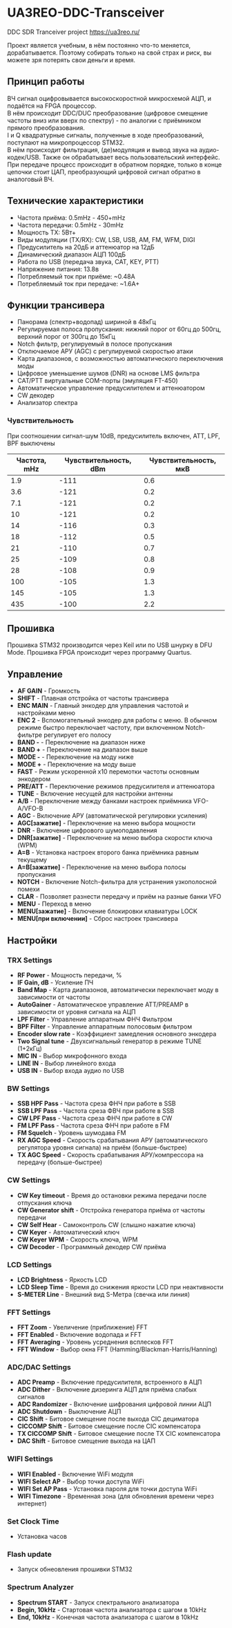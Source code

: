 # UA3REO-DDC-Transceiver
DDC SDR Tranceiver project https://ua3reo.ru/

Проект является учебным, в нём постоянно что-то меняется, дорабатывается. Поэтому собирать только на свой страх и риск, вы можете зря потерять свои деньги и время.<br>

## Принцип работы

ВЧ сигнал оцифровывается высокоскоростной микросхемой АЦП, и подаётся на FPGA процессор.<br>
В нём происходит DDC/DUC преобразование (цифровое смещение частоты вниз или вверх по спектру) - по аналогии с приёмником прямого преобразования.<br>
I и Q квадратурные сигналы, полученные в ходе преобразований, поступают на микропроцессор STM32.<br>
В нём происходит фильтрация, (де)модуляция и вывод звука на аудио-кодек/USB. Также он обрабатывает весь пользовательский интерфейс.<br>
При передаче процесс происходит в обратном порядке, только в конце цепочки стоит ЦАП, преобразующий цифровой сигнал обратно в аналоговый ВЧ.<br>

## Технические характеристики

* Частота приёма: 0.5mHz - 450+mHz
* Частота передачи: 0.5mHz - 30mHz
* Мощность TX: 5Вт+
* Виды модуляции (TX/RX): CW, LSB, USB, AM, FM, WFM, DIGI
* Предусилитель на 20дБ и аттенюатор на 12дБ
* Динамический диапазон АЦП 100дБ
* Работа по USB (передача звука, CAT, KEY, PTT)
* Напряжение питания: 13.8в
* Потребляемый ток при приёме: ~0.48А
* Потребляемый ток при передаче: ~1.6А+

## Функции трансивера

* Панорама (спектр+водопад) шириной в 48кГц
* Регулируемая полоса пропускания: нижний порог от 60гц до 500гц, верхний порог от 300гц до 15кГц
* Notch фильтр, регулируемый в полосе пропускания
* Отключаемое АРУ (AGC) с регулируемой скоростью атаки
* Карта диапазонов, с возможностью автоматического переключения моды
* Цифровое уменьшение шумов (DNR) на основе LMS фильтра
* CAT/PTT виртуальные COM-порты (эмуляция FT-450)
* Автоматическое управление предусилителем и аттенюатором
* CW декодер
* Анализатор спектра

### Чувствительность

При соотношении сигнал-шум 10dB, предусилитель включен, ATT, LPF, BPF выключены

Частота, mHz | Чувствительность, dBm | Чувствительность, мкВ
------------ | ------------- | -------------
1.9	| -111	| 0.6
3.6	| -121	| 0.2
7.1	| -121	| 0.2
10  | -121	| 0.2
14  | -116  | 0.3
18  | -112  | 0.5
21  | -110  | 0.7
25  | -109  | 0.8
28  | -108  | 0.9
100	| -105	| 1.3
145	| -105	| 1.3
435	| -100	| 2.2

## Прошивка

Прошивка STM32 производится через Keil или по USB шнурку в DFU Mode. Прошивка FPGA происходит через программу Quartus.

## Управление

* **AF GAIN** - Громкость
* **SHIFT** - Плавная отстройка от частоты трансивера
* **ENC MAIN** - Главный энкодер для управления частотой и настройками меню
* **ENC 2** - Вспомогательный энкодер для работы с меню. В обычном режиме быстро переключает частоту, при включенном Notch-фильтре регулирует его полосу
* **BAND -** - Переключение на диапазон ниже
* **BAND +** - Переключение на диапазон выше
* **MODE -** - Переключение на моду ниже
* **MODE +** - Переключение на моду выше
* **FAST** - Режим ускоренной х10 перемотки частоты основным энкодером
* **PRE/ATT** - Переключение режимов предусилителя и аттенюатора
* **TUNE** - Включение несущей для настройки антенны
* **A/B** - Переключение между банками настроек приёмника VFO-A/VFO-B
* **AGC** - Включение АРУ (автоматической регулировки усиления)
* **AGC[зажатие]** - Переключение на меню выбора мощности
* **DNR** - Включение цифрового шумоподавления
* **DNR[зажатие]** - Переключение на меню выбора скорости ключа (WPM)
* **A=B** - Установка настроек второго банка приёмника равным текущему
* **A=B[зажатие]** - Переключение на меню выбора полосы пропускания
* **NOTCH** - Включение Notch-фильтра для устранения узкополосной помехи
* **CLAR** - Позволяет разнести передачу и приём на разные банки VFO
* **MENU** - Переход в меню
* **MENU[зажатие]** - Включение блокировки клавиатуры LOCK
* **MENU[при включении]** - Сброс настроек трансивера

## Настройки

### TRX Settings

* **RF Power** - Мощность передачи, %
* **IF Gain, dB** - Усиление ПЧ
* **Band Map** - Карта диапазонов, автоматически переключает моду в зависимости от частоты
* **AutoGainer** - Автоматическое управление ATT/PREAMP в зависимости от уровня сигнала на АЦП
* **LPF Filter** - Управление аппаратным ФНЧ Фильтром
* **BPF Filter** - Управление аппаратным полосовым фильтром
* **Encoder slow rate** - Коэффициент замедления основного энкодера
* **Two Signal tune** - Двухсигнальный генератор в режиме TUNE (1+2кГц)
* **MIC IN** - Выбор микрофонного входа
* **LINE IN** - Выбор линейного входа
* **USB IN** - Выбор входа аудио по USB

### BW Settings

* **SSB HPF Pass** - Частота среза ФНЧ при работе в SSB
* **SSB LPF Pass** - Частота среза ФВЧ при работе в SSB
* **CW LPF Pass** - Частота среза ФНЧ при работе в CW
* **FM LPF Pass** - Частота среза ФНЧ при работе в FM
* **FM Squelch** - Уровень шумодава FM
* **RX AGC Speed** - Скорость срабатывания АРУ (автоматического регулятора уровня сигнала) на приём (больше-быстрее)
* **TX AGC Speed** - Скорость срабатывания АРУ/компрессора на передачу (больше-быстрее)

### CW Settings

* **CW Key timeout** - Время до остановки режима передачи после отпускания ключа
* **CW Generator shift** - Отстройка генератора приёма от частоты передачи
* **CW Self Hear** - Самоконтроль CW (слышно нажатие ключа)
* **CW Keyer** - Автоматический ключ
* **CW Keyer WPM** - Скорость ключа, WPM
* **CW Decoder** - Программный декодер CW приёма

### LCD Settings

* **LCD Brightness** - Яркость LCD
* **LCD Sleep Time** - Время до снижения яркости LCD при неактивности
* **S-METER Line** - Внешний вид S-Метра (свечка или линия)

### FFT Settings

* **FFT Zoom** - Увеличение (приближение) FFT
* **FFT Enabled** - Включение водопада и FFT
* **FFT Averaging** - Уровень усреднения всплесков FFT
* **FFT Window** - Выбор окна FFT (Hamming/Blackman-Harris/Hanning)

### ADC/DAC Settings

* **ADC Preamp** - Включение предусилителя, встроенного в АЦП
* **ADC Dither** - Включение дизеринга АЦП для приёма слабых сигналов
* **ADC Randomizer** - Включение шифрования цифровой линии АЦП
* **ADC Shutdown** - Выключение АЦП
* **CIC Shift** - Битовое смещение после выхода CIC дециматора
* **CICCOMP Shift** - Битовое смещение после CIC компенсатора
* **TX CICCOMP Shift** - Битовое смещение после TX CIC компенсатора
* **DAC Shift** - Битовое смещение выхода на ЦАП

### WIFI Settings

* **WIFI Enabled** - Включение WiFi модуля
* **WIFI Select AP** - Выбор точки доступа WiFi
* **WIFI Set AP Pass** - Установка пароля для точки доступа WiFi
* **WIFI Timezone** - Временная зона (для обновления времени через интернет)

### Set Clock Time

* Установка часов

### Flash update

* Запуск обнеовления прошивки STM32

### Spectrum Analyzer

* **Spectrum START** - Запуск спектрального анализатора
* **Begin, 10kHz** - Стартовая частота анализатора с шагом в 10kHz
* **End, 10kHz** - Конечная частота анализатора с шагом в 10kHz

